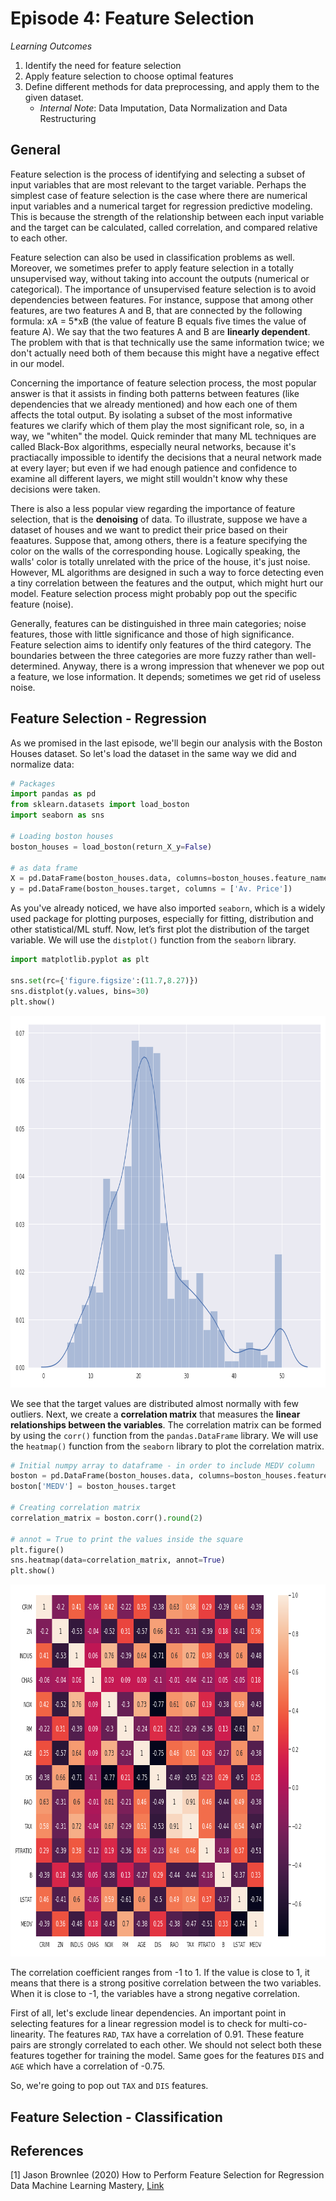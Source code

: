 # Episode 4: Feature Selection

_Learning Outcomes_
1. Identify the need for feature selection
2. Apply feature selection to choose optimal features
3. Define different methods for data preprocessing, and apply them to the given dataset.
    - _Internal Note_: Data Imputation, Data Normalization and Data Restructuring 


## General
Feature selection is the process of identifying and selecting a subset of input variables that are most relevant to the target variable. Perhaps the simplest case of feature selection is the case where there are numerical input variables and a numerical target for regression predictive modeling. This is because the strength of the relationship between each input variable and the target can be calculated, called correlation, and compared relative to each other. 

Feature selection can also be used in classification problems as well. Moreover, we sometimes prefer to apply feature selection in a totally unsupervised way, without taking into account the outputs (numerical or categorical). The importance of unsupervised feature selection is to avoid dependencies between features. For instance, suppose that among other features, are two features A and B, that are connected by the following formula: xA = 5*xB (the value of feature B equals five times the value of feature A). We say that the two features A and B are **linearly dependent**. The problem with that is that technically use the same information twice; we don't actually need both of them because this might have a negative effect in our model.

Concerning the importance of feature selection process, the most popular answer is that it assists in finding both patterns between features (like dependencies that we already mentioned) and how each one of them affects the total output. By isolating a subset of the most informative features we clarify which of them play the most significant role, so, in a way, we "whiten" the model. Quick reminder that many ML techniques are called Black-Box algorithms, especially neural networks, because it's practiacally impossible to identify the decisions that a neural network made at every layer; but even if we had enough patience and confidence to examine all different layers, we might still wouldn't know why these decisions were taken.

There is also a less popular view regarding the importance of feature selection, that is the **denoising** of data. To illustrate, suppose we have a dataset of houses and we want to predict their price based on their feaatures. Suppose that, among others, there is a feature specifying the color on the walls of the corresponding house. Logically speaking, the walls' color is totally unrelated with the price of the house, it's just noise. However, ML algorithms are designed in such a way to force detecting even a tiny correlation between the features and the output, which might hurt our model. Feature selection process might probably pop out the specific feature (noise). 

Generally, features can be distinguished in three main categories; noise features, those with little significance and those of high significance. Feature selection aims to identify only features of the third category. The boundaries between the three categories are more fuzzy rather than well-determined. Anyway, there is a wrong impression that whenever we pop out a feature, we lose information. It depends; sometimes we get rid of useless noise.

## Feature Selection - Regression
As we promised in the last episode, we'll begin our analysis with the Boston Houses dataset. So let's load the dataset in the same way we did and normalize data:

```python
# Packages
import pandas as pd
from sklearn.datasets import load_boston
import seaborn as sns 

# Loading boston houses
boston_houses = load_boston(return_X_y=False)

# as data frame
X = pd.DataFrame(boston_houses.data, columns=boston_houses.feature_names)
y = pd.DataFrame(boston_houses.target, columns = ['Av. Price'])
```

As you've already noticed, we have also imported `seaborn`, which is a widely used package for plotting purposes, especially for fitting, distribution and other statistical/ML stuff. Now, let’s first plot the distribution of the target variable. We will use the `distplot()` function from the `seaborn` library.

```python
import matplotlib.pyplot as plt

sns.set(rc={'figure.figsize':(11.7,8.27)})
sns.distplot(y.values, bins=30)
plt.show()
```

<p align="center">
  <img width="842" height="595" src="images/medv_dist_e04.png">
</p>

We see that the target values are distributed almost normally with few outliers. Next, we create a **correlation matrix** that measures the **linear relationships between the variables**. The correlation matrix can be formed by using the `corr()` function from the `pandas.DataFrame` library. We will use the `heatmap()` function from the `seaborn` library to plot the correlation matrix.

```python
# Initial numpy array to dataframe - in order to include MEDV column
boston = pd.DataFrame(boston_houses.data, columns=boston_houses.feature_names)
boston['MEDV'] = boston_houses.target

# Creating correlation matrix
correlation_matrix = boston.corr().round(2)

# annot = True to print the values inside the square
plt.figure()
sns.heatmap(data=correlation_matrix, annot=True)
plt.show()
```

<p align="center">
  <img width="842" height="595" src="images/corr_matrix_e_04.png">
</p>

The correlation coefficient ranges from -1 to 1. If the value is close to 1, it means that there is a strong positive correlation between the two variables. When it is close to -1, the variables have a strong negative correlation.

First of all, let's exclude linear dependencies. An important point in selecting features for a linear regression model is to check for multi-co-linearity. The features `RAD`, `TAX` have a correlation of 0.91. These feature pairs are strongly correlated to each other. We should not select both these features together for training the model. Same goes for the features `DIS` and `AGE` which have a correlation of -0.75.

So, we're going to pop out `TAX` and `DIS` features.

## Feature Selection - Classification

## References

<a id="1">[1]</a> 
Jason Brownlee (2020)
How to Perform Feature Selection for Regression Data
Machine Learning Mastery, [Link](https://machinelearningmastery.com/feature-selection-for-regression-data/)
